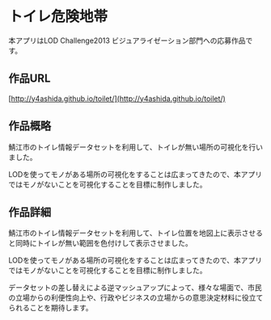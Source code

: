 トイレ危険地帯
=================
本アプリはLOD Challenge2013 ビジュアライゼーション部門への応募作品です。

作品URL
-----------------
[http://y4ashida.github.io/toilet/](http://y4ashida.github.io/toilet/)


作品概略
-----------------
鯖江市のトイレ情報データセットを利用して、トイレが無い場所の可視化を行いました。

LODを使ってモノがある場所の可視化をすることは広まってきたので、本アプリではモノがないことを可視化することを目標に制作しました。

作品詳細
-----------------
鯖江市のトイレ情報データセットを利用して、トイレ位置を地図上に表示させると同時にトイレが無い範囲を色付けして表示させました。

LODを使ってモノがある場所の可視化をすることは広まってきたので、本アプリではモノがないことを可視化することを目標に制作しました。

データセットの差し替えによる逆マッシュアップによって、様々な場面で、市民の立場からの利便性向上や、行政やビジネスの立場からの意思決定材料に役立てられることを期待します。

